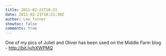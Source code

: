 ```yaml
---
title: 2011-02-21T18-21
date: 2011-02-21T18:21:30Z
author: Lee Turner
showtoc: false
comments: true
---
```


One of my pics of Juliet and Oliver has been used on the Middle Farm blog - http://bit.ly/hXWPMQ

